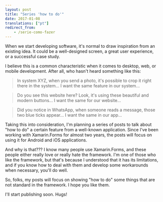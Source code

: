 ```yaml
---
layout: post
title: "Series 'how to do'"
date: 2017-01-08
translations: ["pt"]
redirect_from:
    - /serie-como-fazer
---
```


<p class="intro"><span class="dropcap">W</span>hen we start developing software, it's normal to draw inspiration from an existing idea. It could be a well-designed screen, a great user experience, or a successful case study.</p>

I believe this is a common characteristic when it comes to desktop, web, or mobile development. After all, who hasn't heard something like this:

<blockquote>In system XYZ, when you send a photo, it's possible to crop it right there in the system... I want the same feature in our system...</blockquote>

<blockquote>Do you see this website here? Look, it's using these beautiful and modern buttons... I want the same for our website...</blockquote>

<blockquote>Did you notice in WhatsApp, when someone reads a message, those two blue ticks appear... I want the same in our app...</blockquote>

Taking this into consideration, I'm planning a series of posts to talk about "how to do" a certain feature from a well-known application. Since I've been working with Xamarin.Forms for almost two years, the posts will focus on using it for Android and iOS applications.

And why is that??? I know many people use Xamarin.Forms, and these people either really love or really hate the framework. I'm one of those who like the framework, but that's because I understood that it has its limitations, and if you know how to deal with them and develop some workarounds when necessary, you'll do well.

So, folks, my posts will focus on showing "how to do" some things that are not standard in the framework. I hope you like them.

I'll start publishing soon. Hugs!